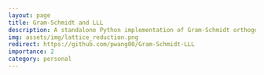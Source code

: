 ```yaml
---
layout: page
title: Gram-Schmidt and LLL
description: A standalone Python implementation of Gram-Schmidt orthogonalization and Lenstra–Lenstra–Lovász lattice basis reduction
img: assets/img/lattice_reduction.png
redirect: https://github.com/pwang00/Gram-Schmidt-LLL
importance: 2
category: personal
---
```


